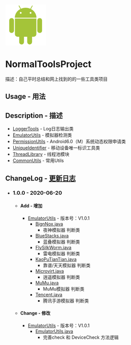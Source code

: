 ![Android](Android.png)
# NormalToolsProject
描述：自己平时总结和网上找到的的一些工具类项目

## Usage - 用法

## Description - 描述
- [LoggerTools](LoggerTools) - Log日志输出类
- [EmulatorUtils](EmulatorUtils) - 模拟器检测类
- [PermissionUtils](PermissionUtils) - Android6.0（M）系统动态权限申请类
- [UniqueIdentifier](UniqueIdentifier) - 移动设备唯一标识工具类
- [ThreadLibrary](ThreadLibrary) - 线程池模块
- [CommonUtils](CommonUtils) - 常用Utils

## ChangeLog - [更新日志](ChangeLog.md)
- ### 1.0.0 - 2020-06-20
    - #### Add  - 增加
        - [EmulatorUtils](EmulatorUtils) - 版本号：V1.0.1
          - [BignNox.java](EmulatorUtils/src/main/java/com/pillowcase/emulator/model/emulator/BignNox.java)
            - 夜神模拟器 判断类
          - [BlueStacks.java](EmulatorUtils/src/main/java/com/pillowcase/emulator/model/emulator/BlueStacks.java)
            - 蓝叠模拟器 判断类
          - [FlySilkWorm.java](EmulatorUtils/src/main/java/com/pillowcase/emulator/model/emulator/FlySilkWorm.java)
            - 雷电模拟器 判断类
          - [KaoPuTianTian.java](EmulatorUtils/src/main/java/com/pillowcase/emulator/model/emulator/KaoPuTianTian.java)
            - 靠谱/天天模拟器 判断类
          - [Microvirt.java](EmulatorUtils/src/main/java/com/pillowcase/emulator/model/emulator/Microvirt.java)
            - 逍遥模拟器 判断类
          - [MuMu.java](EmulatorUtils/src/main/java/com/pillowcase/emulator/model/emulator/MuMu.java)
            - MuMu模拟器 判断类
          - [Tencent.java](EmulatorUtils/src/main/java/com/pillowcase/emulator/model/emulator/Tencent.java)
            - 腾讯手游模拟器 判断类
    - #### Change - 修改
        - [EmulatorUtils](EmulatorUtils) - 版本号：V1.0.1
          - [EmulatorUtils.java](EmulatorUtils/src/main/java/com/pillowcase/emulator/EmulatorUtils.java)
            - 完善check 和 DeviceCheck 方法逻辑

